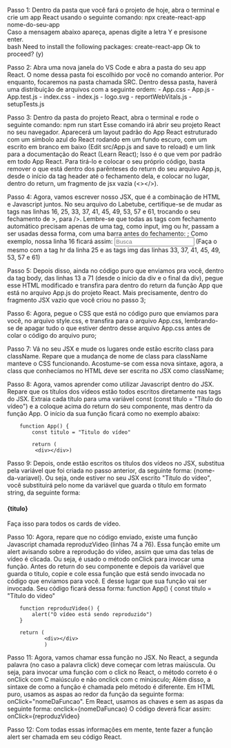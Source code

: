 Passo 1: Dentro da pasta que você fará o projeto de hoje, abra o terminal e crie um app React usando o seguinte comando: npx create-react-app nome-do-seu-app  
Caso a mensagem abaixo apareça, apenas digite a letra Y e presisone enter.  
    bash
    Need to install the following packages:
    create-react-app
    Ok to proceed? (y) 
    
Passo 2: Abra uma nova janela do VS Code e abra a pasta do seu app React. O nome dessa pasta foi escolhido por você no comando anterior. Por enquanto, focaremos na pasta chamada SRC. Dentro dessa pasta, haverá uma distribuição de arquivos com a seguinte ordem:
    - App.css
    - App.js
    - App.test.js
    - index.css
    - index.js
    - logo.svg
    - reportWebVitals.js
    - setupTests.js

Passo 3: Dentro da pasta do projeto React, abra o terminal e rode o seguinte comando: npm run start
Esse comando irá abrir seu projeto React no seu navegador. Aparecerá um layout padrão do App React estruturado com um símbolo azul do React rodando em um fundo escuro, com um escrito em branco em baixo (Edit src/App.js and save to reload) e um link para a documentação do React (Learn React);
Isso é o que vem por padrão em todo App React. Para tirá-lo e colocar o seu próprio código, basta remover o que está dentro dos parênteses do return do seu arquivo App.js, desde o início da tag header até o fechamento dela, e colocar no lugar, dentro do return, um fragmento de jsx vazia (<></>).

Passo 4: Agora, vamos escrever nosso JSX, que é a combinação de HTML e Javascript juntos. No seu arquivo do Labetube, certifique-se de mudar as tags nas linhas 16, 25, 33, 37, 41, 45, 49, 53, 57 e 61, trocando o seu fechamento de >, para />. Lembre-se que todas as tags com fechamento automático precisam apenas de uma tag, como input, img ou hr, passam a ser usadas dessa forma, com uma barra antes do fechamento: <tag/>;
Como exemplo, nossa linha 16 ficará assim: <input type="text" placeholder="Busca" id="campoDeBusca" />
(Faça o mesmo com a tag hr da linha 25 e as tags img das linhas 33, 37, 41, 45, 49, 53, 57 e 61)

Passo 5: Depois disso, ainda no código puro que enviamos pra você, dentro da tag body, das linhas 13 a 71 (desde o início da div e o final da div), pegue esse HTML modificado e transfira para dentro do return da função App que está no arquivo App.js do projeto React. Mais precisamente, dentro do fragmento JSX vazio que você criou no passo 3;

Passo 6: Agora, pegue o CSS que está no código puro que enviamos para você, no arquivo style.css, e transfira para o arquivo App.css, lembrando-se de apagar tudo o que estiver dentro desse arquivo App.css antes de colar o código do arquivo puro;

Passo 7: Vá no seu JSX e mude os lugares onde estão escrito class para className. Repare que a mudança de nome de class para className manteve o CSS funcionando. Acostume-se com essa nova sintaxe, agora, a class que conhecíamos no HTML deve ser escrita no JSX como className;

Passo 8: Agora, vamos aprender como utilizar Javascript dentro do JSX. Repare que os títulos dos vídeos estão todos escritos diretamente nas tags do JSX. Extraia cada título para uma variável const (const titulo = "Título do vídeo") e a coloque acima do return do seu componente, mas dentro da função App. O início da sua função ficará como no exemplo abaixo:

        function App() {
            const titulo = "Titulo do vídeo"

            return (
             <div></div>)

Passo 9: Depois, onde estão escritos os títulos dos vídeos no JSX, substitua pela variável que foi criada no passo anterior, da seguinte forma: {nome-da-variavel}. Ou seja, onde estiver no seu JSX escrito "Título do vídeo", você substituirá pelo nome da variável que guarda o título em formato string, da seguinte forma: <h4>{titulo}</h4>
Faça isso para todos os cards de vídeo.

Passo 10: Agora, repare que no código enviado, existe uma função Javascript chamada reproduzVideo  (linhas 74 a 76). Essa função emite um alert avisando sobre a reprodução do vídeo, assim que uma das telas de vídeo é clicada. Ou seja, é usado o método onClick para invocar uma função.
Antes do return do seu componente e depois da variável que guarda o titulo, copie e cole essa função que está sendo invocada no código que enviamos para você. E desse lugar que sua função vai ser invocada. Seu código ficará dessa forma:
        function App() {
        const titulo = "Título do video"

        function reproduzVideo() {
            alert("O vídeo está sendo reproduzido")
        }

        return (
                <div></div>
                )

Passo 11: Agora, vamos chamar essa função no JSX. No React, a segunda palavra (no caso a palavra click) deve começar com letras maiúscula. Ou seja, para invocar uma função com o click no React, o método correto é o onClick com C maiúsculo e não onclick com c minúsculo;
Além disso, a sintaxe de como a função é chamada pelo método é diferente. Em HTML puro, usamos as aspas ao redor da função da seguinte forma: onClick="nomeDaFuncao". Em React, usamos as chaves e sem as aspas da seguinte forma: onclick={nomeDaFuncao}
O código deverá ficar assim: onClick={reproduzVideo}

Passo 12: Com todas essas informações em mente, tente fazer a função alert ser chamada em seu código React.